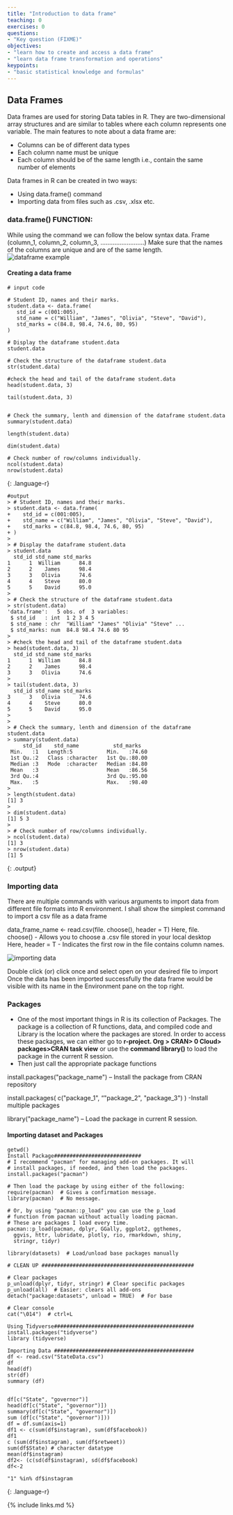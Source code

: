 ```yaml
---
title: "Introduction to data frame"
teaching: 0
exercises: 0
questions:
- "Key question (FIXME)"
objectives:
- "learn how to create and access a data frame"
- "learn data frame transformation and operations"
keypoints:
- "basic statistical knowledge and formulas"
---
```


## Data Frames 

Data frames are used for storing Data tables in R. They are two-dimensional array structures and are similar to tables where each column represents one variable.
The main features to note about a data frame are: 

- Columns can be of different data types 
- Each column name must be unique 
- Each column should be of the same length i.e., contain the same number of elements
 
Data frames in R can be created in two ways: 
- Using data.frame() command 
- Importing data from files such as .csv, .xlsx etc. 

### data.frame() FUNCTION: 
While using the command we can follow the below syntax 
data. Frame (column_1, column_2, column_3, …………………….) 
Make sure that the names of the columns are unique and are of the same length.
![dataframe example](../fig/05-dataframe-example.png)

#### **Creating a data frame**
~~~
# input code

# Student ID, names and their marks.
student.data <- data.frame(
   std_id = c(001:005),
   std_name = c("William", "James", "Olivia", "Steve", "David"),
   std_marks = c(84.8, 98.4, 74.6, 80, 95)
)

# Display the dataframe student.data
student.data

# Check the structure of the dataframe student.data
str(student.data)

#check the head and tail of the dataframe student.data
head(student.data, 3)

tail(student.data, 3)


# Check the summary, lenth and dimension of the dataframe student.data
summary(student.data)

length(student.data)

dim(student.data)

# Check number of row/columns individually.
ncol(student.data)
nrow(student.data)

~~~
{: .language-r}

~~~
#output 
> # Student ID, names and their marks.
> student.data <- data.frame(
+    std_id = c(001:005),
+    std_name = c("William", "James", "Olivia", "Steve", "David"),
+    std_marks = c(84.8, 98.4, 74.6, 80, 95)
+ )
> 
> # Display the dataframe student.data
> student.data
  std_id std_name std_marks
1      1  William      84.8
2      2    James      98.4
3      3   Olivia      74.6
4      4    Steve      80.0
5      5    David      95.0
> 
> # Check the structure of the dataframe student.data
> str(student.data)
'data.frame':	5 obs. of  3 variables:
 $ std_id   : int  1 2 3 4 5
 $ std_name : chr  "William" "James" "Olivia" "Steve" ...
 $ std_marks: num  84.8 98.4 74.6 80 95
> 
> #check the head and tail of the dataframe student.data
> head(student.data, 3)
  std_id std_name std_marks
1      1  William      84.8
2      2    James      98.4
3      3   Olivia      74.6
> 
> tail(student.data, 3)
  std_id std_name std_marks
3      3   Olivia      74.6
4      4    Steve      80.0
5      5    David      95.0
> 
> 
> # Check the summary, lenth and dimension of the dataframe student.data
> summary(student.data)
     std_id    std_name           std_marks    
 Min.   :1   Length:5           Min.   :74.60  
 1st Qu.:2   Class :character   1st Qu.:80.00  
 Median :3   Mode  :character   Median :84.80  
 Mean   :3                      Mean   :86.56  
 3rd Qu.:4                      3rd Qu.:95.00  
 Max.   :5                      Max.   :98.40  
> 
> length(student.data)
[1] 3
> 
> dim(student.data)
[1] 5 3
> 
> # Check number of row/columns individually.
> ncol(student.data)
[1] 3
> nrow(student.data)
[1] 5
~~~
{: .output}
### Importing data 
There are multiple commands with various arguments to import data from different file formats into R environment. I shall show the simplest command to import a csv file as a data frame 

data_frame_name <- read.csv(file. choose(), header = T)
Here, file. choose() - Allows you to choose a .csv file stored in your local desktop
Here, header = T - Indicates the first row in the file contains column names.

![importing data](../fig/06-importing-data.PNG)

Double click (or) click once and select open on your desired file to import 
Once the data has been imported successfully the data frame would be visible with its name in the Environment pane on the top right.

### Packages 

-	One of the most important things in R is its collection of Packages. The package is a collection of R functions, data, and compiled code and Library is the location where the packages are stored. In order to access these packages, we can either go to **r-project. Org > CRAN> 0 Cloud> packages>CRAN task view** or use the **command library()** to load the package in the current R session.
-	Then just call the appropriate package functions 

install.packages("package_name") – Install the package from CRAN repository 

install.packages( c("package_1", “"package_2", "package_3") ) -Install multiple packages

library("package_name") – Load the package in current R session.

#### **Importing dataset and Packages**
~~~
getwd()
Install Package############################
# I recommend "pacman" for managing add-on packages. It will
# install packages, if needed, and then load the packages.
install.packages("pacman")

# Then load the package by using either of the following:
require(pacman)  # Gives a confirmation message.
library(pacman)  # No message.

# Or, by using "pacman::p_load" you can use the p_load
# function from pacman without actually loading pacman.
# These are packages I load every time.
pacman::p_load(pacman, dplyr, GGally, ggplot2, ggthemes, 
  ggvis, httr, lubridate, plotly, rio, rmarkdown, shiny, 
  stringr, tidyr) 

library(datasets)  # Load/unload base packages manually

# CLEAN UP #################################################

# Clear packages
p_unload(dplyr, tidyr, stringr) # Clear specific packages
p_unload(all)  # Easier: clears all add-ons
detach("package:datasets", unload = TRUE)  # For base

# Clear console
cat("\014")  # ctrl+L

Using Tidyverse#############################################
install.packages("tidyverse")
library (tidyverse)

Importing Data #############################################
df <- read.csv("StateData.csv")
df
head(df)
str(df) 
summary (df)


df[c("State", "governor")]
head(df[c("State", "governor")])
summary(df[c("State", "governor")]) 
sum (df[c("State", "governor")]))
df = df.sum(axis=1)
df1 <- c(sum(df$instagram), sum(df$facebook))
df1
c (sum(df$instagram), sum(df$retweet))
sum(df$State) # character datatype
mean(df$instagram)
df2<- (c(sd(df$instagram), sd(df$facebook)
df<-2

"1" %in% df$instagram
~~~
{: .language-r}











{% include links.md %}
